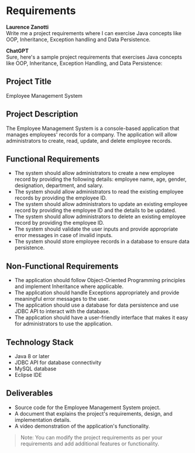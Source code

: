 # Requirements 

**Laurence Zanotti**  
Write me a project requirements where I can exercise Java concepts like OOP, Inheritance, Exception handling and Data Persistence.  

**ChatGPT**  
Sure, here's a sample project requirements that exercises Java concepts like OOP, Inheritance, Exception Handling, and Data Persistence:

## Project Title
Employee Management System

## Project Description

The Employee Management System is a console-based application that manages employees' records for a company. The application will allow administrators to create, read, update, and delete employee records.

## Functional Requirements

- The system should allow administrators to create a new employee record by providing the following details: employee name, age, gender, designation, department, and salary.
- The system should allow administrators to read the existing employee records by providing the employee ID.
- The system should allow administrators to update an existing employee record by providing the employee ID and the details to be updated.
- The system should allow administrators to delete an existing employee record by providing the employee ID.
- The system should validate the user inputs and provide appropriate error messages in case of invalid inputs.
- The system should store employee records in a database to ensure data persistence.

## Non-Functional Requirements

- The application should follow Object-Oriented Programming principles and implement Inheritance where applicable.
- The application should handle Exceptions appropriately and provide meaningful error messages to the user.
- The application should use a database for data persistence and use JDBC API to interact with the database.
- The application should have a user-friendly interface that makes it easy for administrators to use the application.

## Technology Stack

- Java 8 or later
- JDBC API for database connectivity
- MySQL database
- Eclipse IDE

## Deliverables

- Source code for the Employee Management System project.
- A document that explains the project's requirements, design, and implementation details.
- A video demonstration of the application's functionality.

> Note: You can modify the project requirements as per your requirements and add additional features or functionality.

